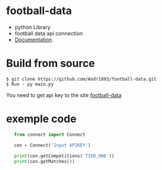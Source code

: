 # football-data


<ul>
  <li>python Library</li>
  <li>football data api connection</li>
  <li><a href="https://www.football-data.org/documentation/quickstart">Documentation</a> 
</li>
</ul>


# Build from source
    $ git clone https://github.com/Andr1893/football-data.git
    $ Run - py main.py
    
You need to get api key to the site 
[football-data](https://www.football-data.org/)
# exemple code
  ```python
     from connect import Connect

     con = Connect('Input APIKEY') 
     
     print(con.getCompetitions('TIER_ONE'))
     print(con.getMatches())
 

